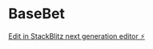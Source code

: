 # BaseBet

[Edit in StackBlitz next generation editor ⚡️](https://stackblitz.com/~/github.com/Jamezyair1/BaseBet)